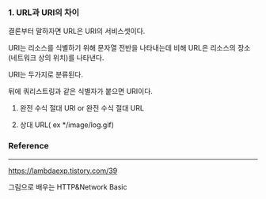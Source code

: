 
### 1. URL과 URI의 차이

결론부터 말하자면 URL은 URI의 서비스셋이다.

URI는 리소스를 식별하기 위해 문자열 전반을 나타내는데 비해 URL은 리소스의 장소(네트워크 상의 위치)를 나타낸다.

URI는 두가지로 분류된다.

뒤에 쿼리스트링과 같은 식별자가 붙으면 URI이다.

1. 완전 수식 절대 URI or 완전 수식 절대 URL

2. 상대 URL( ex */image/log.gif) 


### Reference

----

https://lambdaexp.tistory.com/39

그림으로 배우는 HTTP&Network Basic
